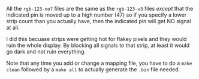 All the `rgb-123-no?` files are the same as the `rgb-123-v3` files 
*except* that the indicated pin is moved up to a high number (47)
so if you specify a lower strip count than you actually have, then the
indicated pin will get NO signal at all. 

I did this becuase strips were getting hot for flakey pixels and they would ruin the whole 
display. By blocking all signals to that strip, at least it would go dark
and not ruin everything. 

Note that any time you add or change a mapping file, you have to do 
a `make clean` followed by a `make all` to actually generate the `.bin` file needed.